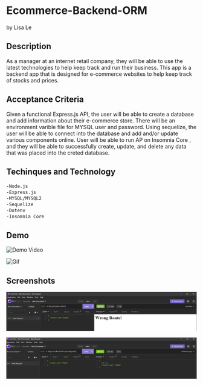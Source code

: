 # Ecommerce-Backend-ORM

by Lisa Le

## Description

As a manager at an internet retail company, they will be able to use the latest technologies to help keep track and run their business. This app is a backend app that is designed for e-commerce websites to help keep track of stocks and prices.

## Acceptance Criteria

Given a functional Express.js API, the user will be able to create a database and add information about their e-commerce store. There will be an environment varible file for MYSQL user and password. Using sequelize, the user will be able to connect into the database and add and/or update various components online. User will be able to run AP on Insomnia Core , and they will be able to successfully create, update, and delete any data that was placed into the creted database.

## Techinques and Technology

    -Node.js
    -Express.js
    -MYSQL/MYSQL2
    -Sequelize
    -Dotenv
    -Insomnia Core

## Demo

![Demo Video](https://drive.google.com/file/d/1K7Idivyaf-3K8hVgCCMaYWtMzodgmy5M/view)

![Gif](./assets/demo.gif)

## Screenshots

![screenshot1](./assets/images/Capture.PNG)

![screenshot2](./assets/images/Capture1.PNG)
